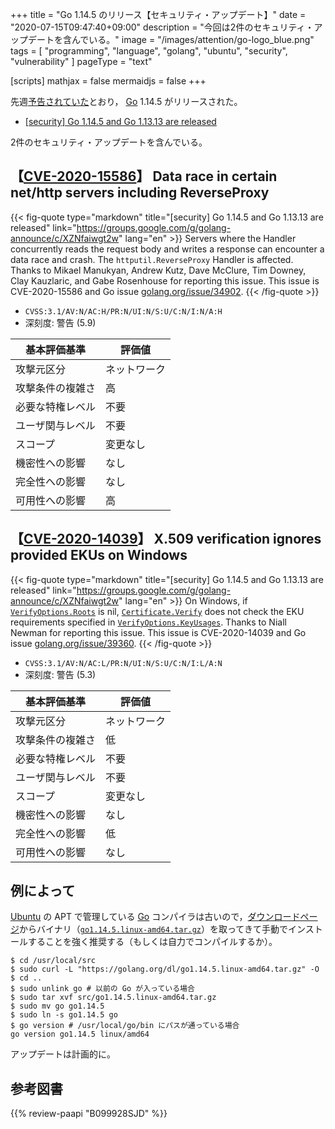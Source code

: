 +++
title = "Go 1.14.5 のリリース【セキュリティ・アップデート】"
date =  "2020-07-15T09:47:40+09:00"
description = "今回は2件のセキュリティ・アップデートを含んでいる。"
image = "/images/attention/go-logo_blue.png"
tags  = [ "programming", "language", "golang", "ubuntu", "security", "vulnerability" ]
pageType = "text"

[scripts]
  mathjax = false
  mermaidjs = false
+++

先週[予告されていた](https://groups.google.com/g/golang-announce/c/f2c5bqrGH_g "[security] Go 1.14.5 and Go 1.13.13 pre-announcement")とおり， [Go] 1.14.5 がリリースされた。

- [[security] Go 1.14.5 and Go 1.13.13 are released](https://groups.google.com/g/golang-announce/c/XZNfaiwgt2w)

2件のセキュリティ・アップデートを含んでいる。

## 【[CVE-2020-15586]】 Data race in certain net/http servers including ReverseProxy

{{< fig-quote type="markdown" title="[security] Go 1.14.5 and Go 1.13.13 are released" link="https://groups.google.com/g/golang-announce/c/XZNfaiwgt2w" lang="en" >}}
Servers where the Handler concurrently reads the request body and writes a response can encounter a data race and crash. The `httputil.ReverseProxy` Handler is affected.<br>
Thanks to Mikael Manukyan, Andrew Kutz, Dave McClure, Tim Downey, Clay Kauzlaric, and Gabe Rosenhouse for reporting this issue.
This issue is CVE-2020-15586 and Go issue [golang.org/issue/34902](https://golang.org/issue/34902).
{{< /fig-quote >}}

- `CVSS:3.1/AV:N/AC:H/PR:N/UI:N/S:U/C:N/I:N/A:H`
- 深刻度: 警告 (5.9)

| 基本評価基準     | 評価値       |
| ---------------- | ------------ |
| 攻撃元区分       | ネットワーク |
| 攻撃条件の複雑さ | 高           |
| 必要な特権レベル | 不要         |
| ユーザ関与レベル | 不要         |
| スコープ         | 変更なし     |
| 機密性への影響   | なし         |
| 完全性への影響   | なし         |
| 可用性への影響   | 高           |

## 【[CVE-2020-14039]】 X.509 verification ignores provided EKUs on Windows

{{< fig-quote type="markdown" title="[security] Go 1.14.5 and Go 1.13.13 are released" link="https://groups.google.com/g/golang-announce/c/XZNfaiwgt2w" lang="en" >}}
On Windows, if [`VerifyOptions.Roots`](https://pkg.go.dev/crypto/x509?tab=doc#VerifyOptions.Roots) is nil, [`Certificate.Verify`](https://pkg.go.dev/crypto/x509?tab=doc#VerifyOptions.Roots) does not check the EKU requirements specified in [`VerifyOptions.KeyUsages`](https://pkg.go.dev/crypto/x509?tab=doc#VerifyOptions.KeyUsages).
Thanks to Niall Newman for reporting this issue.
This issue is CVE-2020-14039 and Go issue [golang.org/issue/39360](https://golang.org/issue/39360).
{{< /fig-quote >}}

- `CVSS:3.1/AV:N/AC:L/PR:N/UI:N/S:U/C:N/I:L/A:N`
- 深刻度: 警告 (5.3)

| 基本評価基準     | 評価値       |
| ---------------- | ------------ |
| 攻撃元区分       | ネットワーク |
| 攻撃条件の複雑さ | 低           |
| 必要な特権レベル | 不要         |
| ユーザ関与レベル | 不要         |
| スコープ         | 変更なし     |
| 機密性への影響   | なし         |
| 完全性への影響   | 低           |
| 可用性への影響   | なし         |

## 例によって

[Ubuntu] の APT で管理している [Go] コンパイラは古いので，[ダウンロードページ](https://golang.org/dl/ "Downloads - The Go Programming Language")からバイナリ（[`go1.14.5.linux-amd64.tar.gz`](https://golang.org/dl/go1.14.5.linux-amd64.tar.gz)）を取ってきて手動でインストールすることを強く推奨する（もしくは自力でコンパイルするか）。

```text
$ cd /usr/local/src
$ sudo curl -L "https://golang.org/dl/go1.14.5.linux-amd64.tar.gz" -O
$ cd ..
$ sudo unlink go # 以前の Go が入っている場合
$ sudo tar xvf src/go1.14.5.linux-amd64.tar.gz
$ sudo mv go go1.14.5
$ sudo ln -s go1.14.5 go
$ go version # /usr/local/go/bin にパスが通っている場合
go version go1.14.5 linux/amd64
```

アップデートは計画的に。

[Go]: https://go.dev/
[CVE-2020-15586]: https://nvd.nist.gov/vuln/detail/CVE-2020-15586
[CVE-2020-14039]: https://nvd.nist.gov/vuln/detail/CVE-2020-14039
[Ubuntu]: https://www.ubuntu.com/ "The leading operating system for PCs, IoT devices, servers and the cloud | Ubuntu"

## 参考図書

{{% review-paapi "B099928SJD" %}} <!-- プログラミング言語Go -->
